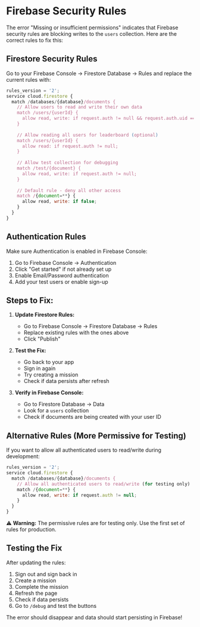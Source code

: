 # Firebase Security Rules

The error "Missing or insufficient permissions" indicates that Firebase security rules are blocking writes to the `users` collection. Here are the correct rules to fix this:

## Firestore Security Rules

Go to your Firebase Console → Firestore Database → Rules and replace the current rules with:

```javascript
rules_version = '2';
service cloud.firestore {
  match /databases/{database}/documents {
    // Allow users to read and write their own data
    match /users/{userId} {
      allow read, write: if request.auth != null && request.auth.uid == userId;
    }
    
    // Allow reading all users for leaderboard (optional)
    match /users/{userId} {
      allow read: if request.auth != null;
    }
    
    // Allow test collection for debugging
    match /test/{document} {
      allow read, write: if request.auth != null;
    }
    
    // Default rule - deny all other access
    match /{document=**} {
      allow read, write: if false;
    }
  }
}
```

## Authentication Rules

Make sure Authentication is enabled in Firebase Console:
1. Go to Firebase Console → Authentication
2. Click "Get started" if not already set up
3. Enable Email/Password authentication
4. Add your test users or enable sign-up

## Steps to Fix:

1. **Update Firestore Rules:**
   - Go to Firebase Console → Firestore Database → Rules
   - Replace existing rules with the ones above
   - Click "Publish"

2. **Test the Fix:**
   - Go back to your app
   - Sign in again
   - Try creating a mission
   - Check if data persists after refresh

3. **Verify in Firebase Console:**
   - Go to Firestore Database → Data
   - Look for a `users` collection
   - Check if documents are being created with your user ID

## Alternative Rules (More Permissive for Testing)

If you want to allow all authenticated users to read/write during development:

```javascript
rules_version = '2';
service cloud.firestore {
  match /databases/{database}/documents {
    // Allow all authenticated users to read/write (for testing only)
    match /{document=**} {
      allow read, write: if request.auth != null;
    }
  }
}
```

⚠️ **Warning:** The permissive rules are for testing only. Use the first set of rules for production.

## Testing the Fix

After updating the rules:
1. Sign out and sign back in
2. Create a mission
3. Complete the mission
4. Refresh the page
5. Check if data persists
6. Go to `/debug` and test the buttons

The error should disappear and data should start persisting in Firebase! 